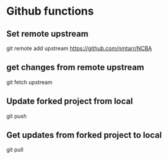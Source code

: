 # Github functions

## Set remote upstream
git remote add upstream https://github.com/nmtarr/NCBA

## get changes from remote upstream
git fetch upstream

## Update forked project from local
git push

## Get updates from forked project to local
git pull
